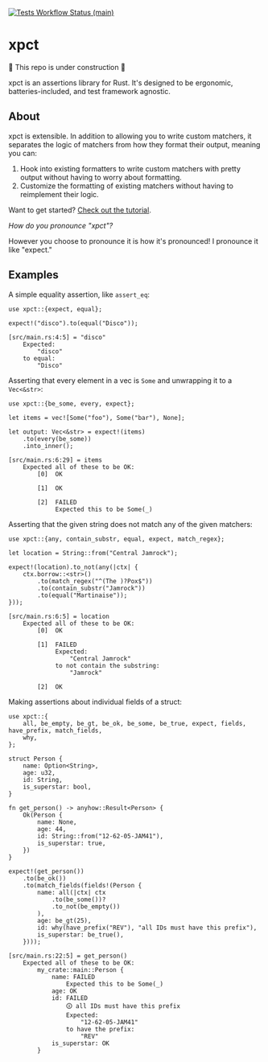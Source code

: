 [![Tests Workflow Status (main)](https://img.shields.io/github/actions/workflow/status/lostatc/xpct/test.yaml?branch=main&label=Tests&style=for-the-badge&logo=github)](https://github.com/lostatc/xpct/actions/workflows/test.yaml)

# xpct

🚧 This repo is under construction 🚧

xpct is an assertions library for Rust. It's designed to be ergonomic,
batteries-included, and test framework agnostic.

## About

xpct is extensible. In addition to allowing you to write custom matchers, it
separates the logic of matchers from how they format their output, meaning you
can:

1. Hook into existing formatters to write custom matchers with pretty output
   without having to worry about formatting.
2. Customize the formatting of existing matchers without having to reimplement
   their logic.

Want to get started? [Check out the
tutorial](https://docs.rs/xpct/latest/xpct/docs/tutorial/index.html).

*How do you pronounce "xpct"?*

However you choose to pronounce it is how it's pronounced! I pronounce it like
"expect."

## Examples

A simple equality assertion, like `assert_eq`:

```rust,should_panic
use xpct::{expect, equal};

expect!("disco").to(equal("Disco"));
```

```text
[src/main.rs:4:5] = "disco"
    Expected:
        "disco"
    to equal:
        "Disco"
```

Asserting that every element in a vec is `Some` and unwrapping it to a
`Vec<&str>`:

```rust,should_panic
use xpct::{be_some, every, expect};

let items = vec![Some("foo"), Some("bar"), None];

let output: Vec<&str> = expect!(items)
    .to(every(be_some))
    .into_inner();
```

```text
[src/main.rs:6:29] = items
    Expected all of these to be OK:
        [0]  OK
        
        [1]  OK
        
        [2]  FAILED
             Expected this to be Some(_)
```

Asserting that the given string does not match any of the given matchers:

```rust,should_panic
use xpct::{any, contain_substr, equal, expect, match_regex};

let location = String::from("Central Jamrock");

expect!(location).to_not(any(|ctx| {
    ctx.borrow::<str>()
        .to(match_regex("^(The )?Pox$"))
        .to(contain_substr("Jamrock"))
        .to(equal("Martinaise"));
}));
```

```text
[src/main.rs:6:5] = location
    Expected all of these to be OK:
        [0]  OK
        
        [1]  FAILED
             Expected:
                 "Central Jamrock"
             to not contain the substring:
                 "Jamrock"

        [2]  OK
```

Making assertions about individual fields of a struct:

```rust,should_panic
use xpct::{
    all, be_empty, be_gt, be_ok, be_some, be_true, expect, fields, have_prefix, match_fields,
    why,
};

struct Person {
    name: Option<String>,
    age: u32,
    id: String,
    is_superstar: bool,
}

fn get_person() -> anyhow::Result<Person> {
    Ok(Person {
        name: None,
        age: 44,
        id: String::from("12-62-05-JAM41"),
        is_superstar: true,
    })
}

expect!(get_person())
    .to(be_ok())
    .to(match_fields(fields!(Person {
        name: all(|ctx| ctx
            .to(be_some())?
            .to_not(be_empty())
        ),
        age: be_gt(25),
        id: why(have_prefix("REV"), "all IDs must have this prefix"),
        is_superstar: be_true(),
    })));
```

```text
[src/main.rs:22:5] = get_person()
    Expected all of these to be OK:
        my_crate::main::Person {
            name: FAILED
                Expected this to be Some(_)
            age: OK
            id: FAILED
                🛈 all IDs must have this prefix
                Expected:
                    "12-62-05-JAM41"
                to have the prefix:
                    "REV"
            is_superstar: OK
        }
```

